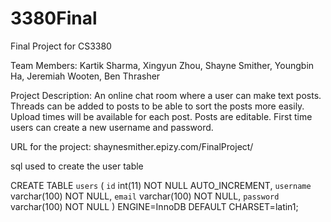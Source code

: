 # 3380Final
Final Project for CS3380

Team Members: Kartik Sharma, Xingyun Zhou, Shayne Smither, Youngbin Ha, Jeremiah Wooten, Ben Thrasher

Project Description: An online chat room where a user can make text posts.
                     Threads can be added to posts to be able to sort the posts
                     more easily. Upload times will be available for each post. 
                     Posts are editable. First time users can create a new 
                     username and password.
                     
URL for the project: shaynesmither.epizy.com/FinalProject/

sql used to create the user table

CREATE TABLE `users` (
  `id` int(11) NOT NULL AUTO_INCREMENT,
  `username` varchar(100) NOT NULL,
  `email` varchar(100) NOT NULL,
  `password` varchar(100) NOT NULL
) ENGINE=InnoDB DEFAULT CHARSET=latin1;
